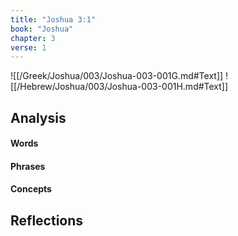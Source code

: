 ```yaml
---
title: "Joshua 3:1"
book: "Joshua"
chapter: 3
verse: 1
---
```

![[/Greek/Joshua/003/Joshua-003-001G.md#Text]]
![[/Hebrew/Joshua/003/Joshua-003-001H.md#Text]]

## Analysis

#### Words

#### Phrases

#### Concepts

## Reflections
